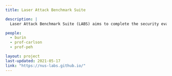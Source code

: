 ```yaml
---
title: Laser Attack Benchmark Suite

description: |
  Laser Attack Benchmark Suite (LABS) aims to complete the security evaluation loop against laser fault injection by allowing circuit designers to test their designs agaist well-known laser fault injection attacks and automatically integrate a hardware-based redundancy technique at the early RTL design stage.

people:
  - burin
  - prof-carlson
  - prof-peh

layout: project
last-updated: 2021-05-17
link: "https://nus-labs.github.io/"
---
```


